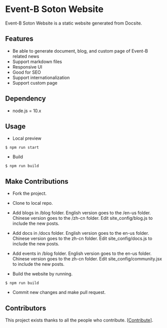# Event-B Soton Website

Event-B Soton Website is a static website generated from Docsite.

## Features

- Be able to generate document, blog, and custom page of Event-B related news
- Support markdown files
- Responsive UI
- Good for SEO 
- Support internationalization
- Support custom page

## Dependency

- node.js = 10.x

## Usage

- Local preview


```
$ npm run start
```

- Build

```
$ npm run build
```

## Make Contributions

- Fork the project.

- Clone to local repo.

- Add blogs in /blog folder. English version goes to the /en-us folder. Chinese version goes to the /zh-cn folder. Edit site_config/blog.js to include the new posts.

- Add docs in /docs folder. English version goes to the en-us folder. Chinese version goes to the zh-cn folder. Edit site_config/docs.js to include the new posts.

- Add events in /blog folder. English version goes to the en-us folder. Chinese version goes to the zh-cn folder. Edit site_config/community.jsx to include the new posts.

- Build the website by running.
```
$ npm run build
```

- Commit new changes and make pull request.

## Contributors

This project exists thanks to all the people who contribute. [[Contribute](CONTRIBUTING.md)].
<a href="https://github.com/eventB-Soton/eventB-Soton.github.io/graphs/contributors"></a>
